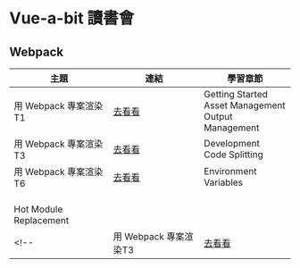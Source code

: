 # Vue-a-bit 讀書會

## Webpack
|主題|連結|學習章節|
|---|---|---|
|用 Webpack 專案渲染T1|[去看看](https://github.com/DeepJavaScript/vite-a-bit/tree/Jinwen/t1)|Getting Started<br>Asset Management<br>Output Management|
|用 Webpack 專案渲染T3|[去看看](https://github.com/DeepJavaScript/vite-a-bit/tree/Jinwen/t3)|Development<br>Code Splitting|
|用 Webpack 專案渲染T6|[去看看](./t6/README.md)|Environment Variables
<br>Hot Module Replacement|
<!-- |用 Webpack 專案渲染T3|[去看看](https://github.com/DeepJavaScript/vite-a-bit/tree/Jinwen/t3)|<br>Tree Shaking<br>Production| -->